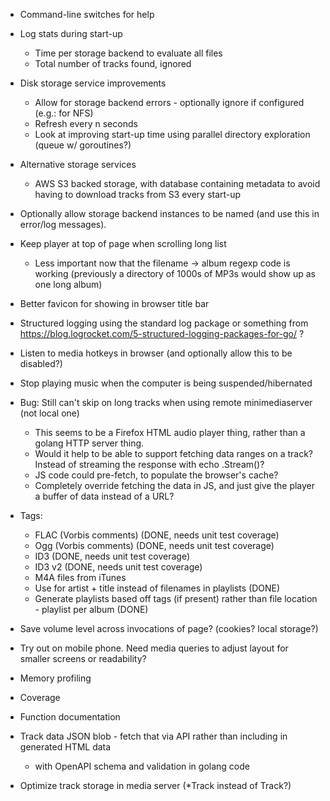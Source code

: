  * Command-line switches for help

 * Log stats during start-up
   * Time per storage backend to evaluate all files
   * Total number of tracks found, ignored

 * Disk storage service improvements
   * Allow for storage backend errors - optionally ignore if configured (e.g.: for NFS)
   * Refresh every n seconds
   * Look at improving start-up time using parallel directory exploration (queue w/ goroutines?)

 * Alternative storage services
   * AWS S3 backed storage, with database containing metadata to avoid having to download tracks from S3 every start-up

 * Optionally allow storage backend instances to be named (and use this in error/log messages).

 * Keep player at top of page when scrolling long list
   * Less important now that the filename -> album regexp code is working (previously a directory of 1000s of MP3s would show up as one long album) 

 * Better favicon for showing in browser title bar

 * Structured logging using the standard log package or something from https://blog.logrocket.com/5-structured-logging-packages-for-go/ ?

 * Listen to media hotkeys in browser (and optionally allow this to be disabled?)
 * Stop playing music when the computer is being suspended/hibernated

 * Bug: Still can't skip on long tracks when using remote minimediaserver (not local one)
   * This seems to be a Firefox HTML audio player thing, rather than a golang HTTP server thing.
   * Would it help to be able to support fetching data ranges on a track? Instead of streaming the response with echo .Stream()?
   * JS code could pre-fetch, to populate the browser's cache?
   * Completely override fetching the data in JS, and just give the player a buffer of data instead of a URL?

 * Tags:
   * FLAC (Vorbis comments) (DONE, needs unit test coverage)
   * Ogg (Vorbis comments) (DONE, needs unit test coverage)
   * ID3 (DONE, needs unit test coverage)
   * ID3 v2 (DONE, needs unit test coverage)
   * M4A files from iTunes
   * Use for artist + title instead of filenames in playlists (DONE)
   * Generate playlists based off tags (if present) rather than file location - playlist per album (DONE)

 * Save volume level across invocations of page? (cookies? local storage?)

 * Try out on mobile phone. Need media queries to adjust layout for smaller screens or readability?

 * Memory profiling
 * Coverage
 * Function documentation

 * Track data JSON blob - fetch that via API rather than including in generated HTML data
   * with OpenAPI schema and validation in golang code
 * Optimize track storage in media server (*Track instead of Track?)
